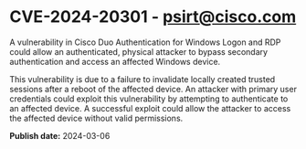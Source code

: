 # CVE-2024-20301 - psirt@cisco.com

A vulnerability in Cisco Duo Authentication for Windows Logon and RDP could allow an authenticated, physical attacker to bypass secondary authentication and access an affected Windows device. 
 This vulnerability is due to a failure to invalidate locally created trusted sessions after a reboot of the affected device. An attacker with primary user credentials could exploit this vulnerability by attempting to authenticate to an affected device. A successful exploit could allow the attacker to access the affected device without valid permissions.

**Publish date:** 2024-03-06
